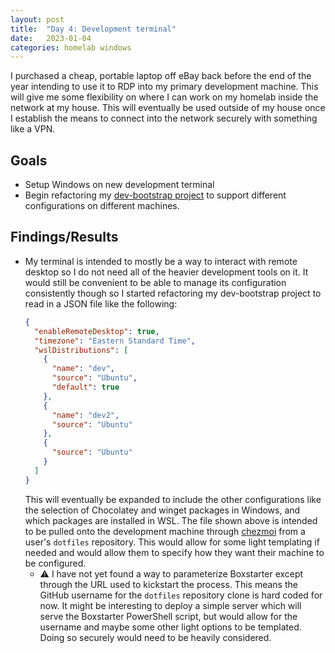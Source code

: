 ```yaml
---
layout: post
title:  "Day 4: Development terminal"
date:   2023-01-04
categories: homelab windows
---
```


I purchased a cheap, portable laptop off eBay back before the end of the year intending to use it to RDP into my primary development machine. This will give me some flexibility on where I can work on my homelab inside the network at my house. This will eventually be used outside of my house once I establish the means to connect into the network securely with something like a VPN.

## Goals

* Setup Windows on new development terminal
* Begin refactoring my [dev-bootstrap project](https://github.com/jwbennet/dev-bootstrap) to support different configurations on different machines.

## Findings/Results

* My terminal is intended to mostly be a way to interact with remote desktop so I do not need all of the heavier development tools on it. It would still be convenient to be able to manage its configuration consistently though so I started refactoring my dev-bootstrap project to read in a JSON file like the following:
    ```json
    {
      "enableRemoteDesktop": true,
      "timezone": "Eastern Standard Time",
      "wslDistributions": [
        {
          "name": "dev",
          "source": "Ubuntu",
          "default": true
        },
        {
          "name": "dev2",
          "source": "Ubuntu"
        },
        {
          "source": "Ubuntu"
        }
      ]
    }
    ```
    This will eventually be expanded to include the other configurations like the selection of Chocolatey and winget packages in Windows, and which packages are installed in WSL. The file shown above is intended to be pulled onto the development machine through [chezmoi](https://chezmoi.io) from a user's `dotfiles` repository. This would allow for some light templating if needed and would allow them to specify how they want their machine to be configured.
    * :warning: I have not yet found a way to parameterize Boxstarter except through the URL used to kickstart the process. This means the GitHub username for the `dotfiles` repository clone is hard coded for now. It might be interesting to deploy a simple server which will serve the Boxstarter PowerShell script, but would allow for the username and maybe some other light options to be templated. Doing so securely would need to be heavily considered. 
